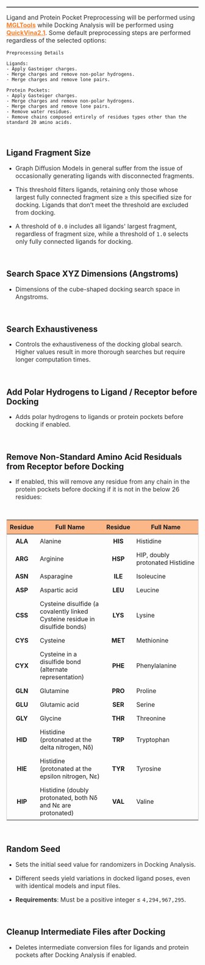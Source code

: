 <hr style="border: 0; border-top: 1px solid rgb(63,63,70);">

<p style="font-size: 16px; opacity: 0.9;">Ligand and Protein Pocket Preprocessing will be performed using <a href="https://ccsb.scripps.edu/mgltools/downloads/" style="color: rgba(249,115,21);"><b style="color: rgba(249,115,21);">MGLTools</b></a> while Docking Analysis will be performed using <a href="https://github.com/QVina/qvina/tree/master" style="color: rgba(249,115,21);"><b style="color: rgba(249,115,21);">QuickVina2.1</b></a>. Some default preprocessing steps are performed regardless of the selected options:</p>

```
Preprocessing Details

Ligands:
- Apply Gasteiger charges.
- Merge charges and remove non-polar hydrogens.
- Merge charges and remove lone pairs.

Protein Pockets:
- Apply Gasteiger charges.
- Merge charges and remove non-polar hydrogens.
- Merge charges and remove lone pairs.
- Remove water residues.
- Remove chains composed entirely of residues types other than the standard 20 amino acids.
```

</br>

<h2><b>Ligand Fragment Size</b></h2>

- <p style="font-size: 16px; opacity: 0.9;">Graph Diffusion Models in general suffer from the issue of occasionally generating ligands with disconnected fragments.</p>
- <p style="font-size: 16px; opacity: 0.9;">This threshold filters ligands, retaining only those whose largest fully connected fragment size ≥ this specified size for docking. Ligands that don’t meet the threshold are excluded from docking.</p>
- <p style="font-size: 16px; opacity: 0.9;">A threshold of <code style="font-size: 14px;">0.0</code> includes all ligands' largest fragment, regardless of fragment size, while a threshold of <code style="font-size: 14px;">1.0</code> selects only fully connected ligands for docking.</p>

</br>

<h2><b>Search Space XYZ Dimensions (Angstroms)</b></h2>

- <p style="font-size: 16px; opacity: 0.9;">Dimensions of the cube-shaped docking search space in Angstroms.</p>

</br>

<h2><b>Search Exhaustiveness</b></h2>

- <p style="font-size: 16px; opacity: 0.9;">Controls the exhaustiveness of the docking global search. Higher values result in more thorough searches but require longer computation times.</p>

</br>

<h2><b>Add Polar Hydrogens to Ligand / Receptor before Docking</b></h2>

- <p style="font-size: 16px; opacity: 0.9;">Adds polar hydrogens to ligands or protein pockets before docking if enabled.</p>

</br>

<h2><b>Remove Non-Standard Amino Acid Residuals from Receptor before Docking</b></h2>

- <p style="font-size: 16px; opacity: 0.9;">If enabled, this will remove any residue from any chain in the protein pockets before docking if it is not in the below 26 residues:</p>

</br>


<table style="width: 100%; border: 1px solid #ccc; border-collapse: collapse;">
  <thead style="background-color: rgba(249,115,21,0.5);">
    <tr>
      <th style="width: 10%; padding: 8px; text-align: center;">Residue</th>
      <th style="width: 40%; padding: 8px; text-align: center;">Full Name</th>
      <th style="width: 10%; padding: 8px; text-align: center;">Residue</th>
      <th style="width: 40%; padding: 8px; text-align: center;">Full Name</th>
    </tr>
  </thead>
  <tbody>
    <tr>
      <td style="padding: 8px; text-align: center;"><b>ALA</b></td>
      <td style="padding: 8px; text-align: left;  ">Alanine</td>
      <td style="padding: 8px; text-align: center;"><b>HIS</b></td>
      <td style="padding: 8px; text-align: left;  ">Histidine</td>
    </tr>
    <tr>
      <td style="padding: 8px; text-align: center;"><b>ARG</b></td>
      <td style="padding: 8px; text-align: left;  ">Arginine</td>
      <td style="padding: 8px; text-align: center;"><b>HSP</b></td>
      <td style="padding: 8px; text-align: left;  ">HIP, doubly protonated Histidine</td>
    </tr>
    <tr>
      <td style="padding: 8px; text-align: center;"><b>ASN</b></td>
      <td style="padding: 8px; text-align: left;  ">Asparagine</td>
      <td style="padding: 8px; text-align: center;"><b>ILE</b></td>
      <td style="padding: 8px; text-align: left;  ">Isoleucine</td>
    </tr>
    <tr>
      <td style="padding: 8px; text-align: center;"><b>ASP</b></td>
      <td style="padding: 8px; text-align: left;  ">Aspartic acid</td>
      <td style="padding: 8px; text-align: center;"><b>LEU</b></td>
      <td style="padding: 8px; text-align: left;  ">Leucine</td>
    </tr>
    <tr>
      <td style="padding: 8px; text-align: center;"><b>CSS</b></td>
      <td style="padding: 8px; text-align: left;  ">Cysteine disulfide (a covalently linked Cysteine residue in disulfide bonds)</td>
      <td style="padding: 8px; text-align: center;"><b>LYS</b></td>
      <td style="padding: 8px; text-align: left;  ">Lysine</td>
    </tr>
    <tr>
      <td style="padding: 8px; text-align: center;"><b>CYS</b></td>
      <td style="padding: 8px; text-align: left;  ">Cysteine</td>
      <td style="padding: 8px; text-align: center;"><b>MET</b></td>
      <td style="padding: 8px; text-align: left;  ">Methionine</td>
    </tr>
    <tr>
      <td style="padding: 8px; text-align: center;"><b>CYX</b></td>
      <td style="padding: 8px; text-align: left;  ">Cysteine in a disulfide bond (alternate representation)</td>
      <td style="padding: 8px; text-align: center;"><b>PHE</b></td>
      <td style="padding: 8px; text-align: left;  ">Phenylalanine</td>
    </tr>
    <tr>
      <td style="padding: 8px; text-align: center;"><b>GLN</b></td>
      <td style="padding: 8px; text-align: left;  ">Glutamine</td>
      <td style="padding: 8px; text-align: center;"><b>PRO</b></td>
      <td style="padding: 8px; text-align: left;  ">Proline</td>
    </tr>
    <tr>
      <td style="padding: 8px; text-align: center;"><b>GLU</b></td>
      <td style="padding: 8px; text-align: left;  ">Glutamic acid</td>
      <td style="padding: 8px; text-align: center;"><b>SER</b></td>
      <td style="padding: 8px; text-align: left;  ">Serine</td>
    </tr>
    <tr>
      <td style="padding: 8px; text-align: center;"><b>GLY</b></td>
      <td style="padding: 8px; text-align: left;  ">Glycine</td>
      <td style="padding: 8px; text-align: center;"><b>THR</b></td>
      <td style="padding: 8px; text-align: left;  ">Threonine</td>
    </tr>
    <tr>
      <td style="padding: 8px; text-align: center;"><b>HID</b></td>
      <td style="padding: 8px; text-align: left;  ">Histidine (protonated at the delta nitrogen, Nδ)</td>
      <td style="padding: 8px; text-align: center;"><b>TRP</b></td>
      <td style="padding: 8px; text-align: left;  ">Tryptophan</td>
    </tr>
    <tr>
      <td style="padding: 8px; text-align: center;"><b>HIE</b></td>
      <td style="padding: 8px; text-align: left;  ">Histidine (protonated at the epsilon nitrogen, Nε)</td>
      <td style="padding: 8px; text-align: center;"><b>TYR</b></td>
      <td style="padding: 8px; text-align: left;  ">Tyrosine</td>
    </tr>
    <tr>
      <td style="padding: 8px; text-align: center;"><b>HIP</b></td>
      <td style="padding: 8px; text-align: left;  ">Histidine (doubly protonated, both Nδ and Nε are protonated)</td>
      <td style="padding: 8px; text-align: center;"><b>VAL</b></td>
      <td style="padding: 8px; text-align: left;  ">Valine</td>
    </tr>
  </tbody>
</table>
</br>

<h2><b>Random Seed</b></h2>

- <p style="font-size: 16px; opacity: 0.9;">Sets the initial seed value for randomizers in Docking Analysis.</p>
- <p style="font-size: 16px; opacity: 0.9;">Different seeds yield variations in docked ligand poses, even with identical models and input files.</p>
- <p style="font-size: 16px; opacity: 0.9;"><b>Requirements</b>: Must be a positive integer ≤ <code style="font-size: 14px;">4,294,967,295</code>.</p>

</br>

<h2><b>Cleanup Intermediate Files after Docking</b></h2>

- <p style="font-size: 16px; opacity: 0.9;">Deletes intermediate conversion files for ligands and protein pockets after Docking Analysis if enabled.</p>

</br>
